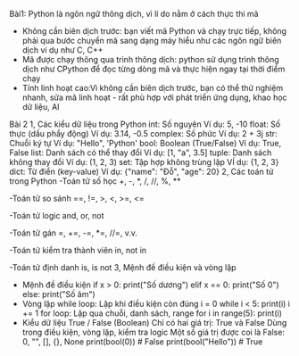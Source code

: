 Bài1: Python là ngôn ngữ thông dịch, vì lí do nằm ở cách thực thi mã 
- Không cần biên dịch trước: bạn viết mã Python và chạy trực tiếp, không phải qua bước chuyển mã sang dạng máy hiểu như các ngôn ngữ biên dịch ví dụ như C, C++
- Mã được chạy thông qua trình thông dịch: python sử dụng trình thông dịch như CPython để đọc từng dòng mã và thực hiện ngay tại thời điểm chạy 
- Tính linh hoạt cao:Vì không cần biên dịch trước, bạn có thể thử nghiệm nhanh, sửa mã linh hoạt - rất phù hợp với phát triển ứng dụng, khao học dữ liệu, AI 

Bài 2
1, Các kiểu dữ liệu trong Python 
int:	Số nguyên	Ví dụ: 5, -10
float:	Số thực (dấu phẩy động)	Ví dụ: 3.14, -0.5
complex:	Số phức	Ví dụ: 2 + 3j
str:	Chuỗi ký tự	Ví dụ: "Hello", 'Python'
bool:	Boolean (True/False)	Ví dụ: True, False
list:	Danh sách có thể thay đổi	Ví dụ: [1, "a", 3.5]
tuple:	Danh sách không thay đổi	Ví dụ: (1, 2, 3)
set:	Tập hợp không trùng lặp	VÍ dụ: {1, 2, 3}
dict:	Từ điển (key-value)	Ví dụ: {"name": "Đỗ", "age": 20}
2, Các toán tử trong Python 
-Toán tử số học
+, -, *, /, //, %, **

-Toán tử so sánh
==, !=, >, <, >=, <=

-Toán tử logic
and, or, not

-Toán tử gán
=, +=, -=, *=, //=, v.v.

-Toán tử kiểm tra thành viên
in, not in

-Toán tử định danh
is, is not
3, Mệnh đề điều kiện và vòng lặp
- Mệnh đề điều kiện
if x > 0:
    print("Số dương")
elif x == 0:
    print("Số 0")
else:
    print("Số âm")
- Vòng lặp
while loop: Lặp khi điều kiện còn đúng
i = 0
while i < 5:
    print(i)
    i += 1
for loop: Lặp qua chuỗi, danh sách, range
for i in range(5):
    print(i)
- Kiểu dữ liệu True / False (Boolean)
Chỉ có hai giá trị: True và False
Dùng trong điều kiện, vòng lặp, kiểm tra logic
Một số giá trị được coi là False: 0, "", [], {}, None
print(bool(0))       # False
print(bool("Hello")) # True
